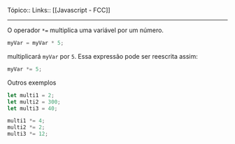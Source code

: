 Tópico::
Links:: [[Javascript - FCC]]

---

O operador `*=` multiplica uma variável por um número.

```js
myVar = myVar * 5;
```

multiplicará `myVar` por `5`. Essa expressão pode ser reescrita assim:

```js
myVar *= 5;
```

Outros exemplos

```js
let multi1 = 2;
let multi2 = 300;
let multi3 = 40;

multi1 *= 4;
multi2 *= 2;
multi3 *= 12;
```